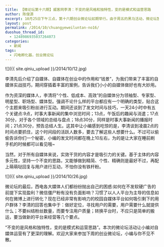 ```yaml
---
title: 【微论坛第十六期】威客网李清：不变的是风格和独特性，变的是模式和运营思路
author: 陈俊源
excerpt: 10月25日下午三点，第十六期创业微论坛如期举行。由于周五的黑马活动，微论坛暂时改至周六，下周就会恢复正常，不适应时间变动的小伙伴不用着急~在本次活动中，威客网李清带着同学们玩转自媒体，活动吸引了学校内各大媒体的主页君前来参加。
layout: post
permalink: /2014/10/chuangyeweiluntan-no16/
duoshuo_thread_id:
  - 1248986935037264073
categories:
  - 新闻
tags:
  - 闪电孵化器，创业微论坛
---
```


![]({{ site.qiniu_upload }}/2014/10/12.jpg)
  
李清先后介绍了自媒体、自媒体在创业中的作用和“钱景”，为我们带来了丰富的自媒体实战技巧，期间穿插着丰富的案例，告诉我们小小的自媒体做好也有大妙用。
  
作为资深的媒体人，李清将“个性、低成本、高效”的自媒体分为领袖型、专家型、明星型、职场型、媒体型。强调不论什么样的平台都应有一个明确的类型，贴合这个主题来吸引粉丝进行互动。期间还谈到了发文时间与技巧，一天24小时中有五个关键点:9点，时事大事新闻的集中浏览时间；13点，午饭后的趣闻与消遣；17点30分，对于各个领域的总结与盘点；18点30分，同样是时事大事新闻的播报时间；21点30分，预告总结人生。这其中让小编感到吃惊的是，李清谈到凌晨2点的时间点要抓住，这个时间段的活跃人数多，要去了解这些人想要什么。不过可以偷偷告诉你们一个秘密，小编的发文时间都在晚上10左右，为的是让大家在睡前刷手机的时候都可以看见哦~

当然，对于所有自媒体来说，实效干货的内容才是吸引力的关键。基于主体的内容多元性，坚持一个不变的思路，又能够做到精简、个性、精确则是最好不过，再配上萌萌哒回复与用户进行互动，不怕你没有铁杆粉。

![]({{ site.qiniu_upload }}/2014/10/26.jpg)
  
微论坛的最后，西电各大媒体人们都纷纷抛出自己的困惑:如何在不发软硬广告的前提下实现盈利？微信僵尸粉有没有负面影响？习惯了以人人平台为主导的信息如何在微博上进行转化？现在已经非常有影响力的校园自媒体平台如何吸引剩下的用户群体？李清的回答也集中于：做好定位，寻找用户的需要，用户需要什么就提供什么；不要纠结粉丝数量，而要专注用户质量；转换平台时，不应只是简单的搬运，要当做新的平台来经营等几个要点。

“不变的是风格和独特性，变的是模式和运营思路”。本次的微论坛活动让小编对自媒体运营有了更深的理解。欢迎大家来参加下周的创业微论坛，小编与你不见不散。